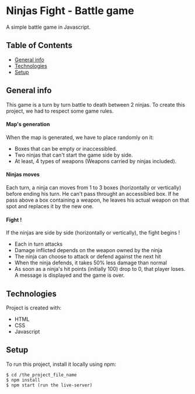 # Ninjas Fight - Battle game
A simple battle game in Javascript.

## Table of Contents
* [General info](#general-info)
* [Technologies](#technologies)
* [Setup](#setup)

## General info
This game is a turn by turn battle to death between 2 ninjas.
To create this project, we had to respect some game rules.

  #### Map's generation
  When the map is generated, we have to place randomly on it:
  - Boxes that can be empty or inaccessibled.
  - Two ninjas that can't start the game side by side.
  - At least, 4 types of weapons (Weapons carried by ninjas included).

  #### Ninjas moves
  Each turn, a ninja can moves from 1 to 3 boxes (horizontally or vertically) before ending his turn.
  He can't pass throught an accessibled box.
  If he pass above a box containing a weapon, he leaves his actual weapon on that spot and replaces it by the new one.

  #### Fight !
  If the ninjas are side by side (horizontally or vertically), the fight begins !
  - Each in turn attacks
  - Damage inflicted depends on the weapon owned by the ninja
  - The ninja can choose to attack or defend against the next hit
  - When the ninja defends, it takes 50% less damage than normal
  - As soon as a ninja's hit points (initially 100) drop to 0, that player loses. A message is displayed and the game is over.

## Technologies
Project is created with:
* HTML
* CSS
* Javascript

## Setup
To run this project, install it locally using npm:

```
$ cd /the_project_file_name
$ npm install
$ npm start (run the live-server)
```